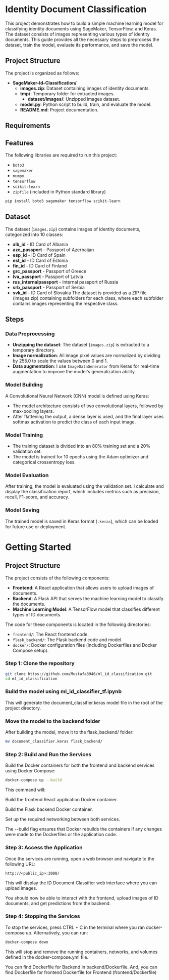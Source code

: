 # Identity Document Classification

This project demonstrates how to build a simple machine learning model for classifying identity documents using SageMaker, TensorFlow, and Keras. The dataset consists of images representing various types of identity documents. This guide provides all the necessary steps to preprocess the dataset, train the model, evaluate its performance, and save the model.

## Project Structure
The project is organized as follows:

- **SageMaker-Id-Classification/**
  - **images.zip**: Dataset containing images of identity documents.
  - **tmp/**: Temporary folder for extracted images.
    - **dataset/images/**: Unzipped images dataset.
  - **model.py**: Python script to build, train, and evaluate the model.
  - **README.md**: Project documentation.

## Requirements

## Features

The following libraries are required to run this project:

- `boto3`
- `sagemaker`
- `numpy`
- `tensorflow`
- `scikit-learn`
- `zipfile` (included in Python standard library)

```bash
pip install boto3 sagemaker tensorflow scikit-learn
```
## Dataset
The dataset (`images.zip`) contains images of identity documents, categorized into 10 classes:

- **alb_id** - ID Card of Albania
- **aze_passport** - Passport of Azerbaijan
- **esp_id** - ID Card of Spain
- **est_id** - ID Card of Estonia
- **fin_id** - ID Card of Finland
- **grc_passport** - Passport of Greece
- **lva_passport** - Passport of Latvia
- **rus_internalpassport** - Internal passport of Russia
- **srb_passport** - Passport of Serbia
- **svk_id** - ID Card of Slovakia
The dataset is provided as a ZIP file (images.zip) containing subfolders for each class, where each subfolder contains images representing the respective class.

## Steps
### Data Preprocessing

- **Unzipping the dataset**: The dataset (`images.zip`) is extracted to a temporary directory.
- **Image normalization**: All image pixel values are normalized by dividing by 255.0 to scale the values between 0 and 1.
- **Data augmentation**: I use `ImageDataGenerator` from Keras for real-time augmentation to improve the model's generalization ability.

### Model Building

A Convolutional Neural Network (CNN) model is defined using Keras:

- The model architecture consists of two convolutional layers, followed by max-pooling layers.
- After flattening the output, a dense layer is used, and the final layer uses softmax activation to predict the class of each input image.

### Model Training

- The training dataset is divided into an 80% training set and a 20% validation set.
- The model is trained for 10 epochs using the Adam optimizer and categorical crossentropy loss.

### Model Evaluation

After training, the model is evaluated using the validation set. I calculate and display the classification report, which includes metrics such as precision, recall, F1-score, and accuracy.

### Model Saving

The trained model is saved in Keras format (`.keras`), which can be loaded for future use or deployment.


# Getting Started

## Project Structure

The project consists of the following components:

- **Frontend**: A React application that allows users to upload images of documents.
- **Backend**: A Flask API that serves the machine learning model to classify the documents.
- **Machine Learning Model**: A TensorFlow model that classifies different types of ID documents.

The code for these components is located in the following directories:

- `frontend/`: The React frontend code.
- `flask_backend/`: The Flask backend code and model.
- `docker/`: Docker configuration files (including Dockerfiles and Docker Compose setup).

### Step 1: Clone the repository

```bash
git clone https://github.com/Mustafa3946/ml_id_classification.git
cd ml_id_classification
```

### Build the model using ml_id_classifier_tf.ipynb
This will generate the document_classifier.keras model file in the root of the project directory.

### Move the model to the backend folder
After building the model, move it to the flask_backend/ folder:
```bash
mv document_classifier.keras flask_backend/
```

### Step 2: Build and Run the Services
Build the Docker containers for both the frontend and backend services using Docker Compose:
```bash
docker-compose up --build
```
This command will:

Build the frontend React application Docker container.

Build the Flask backend Docker container.

Set up the required networking between both services.

The --build flag ensures that Docker rebuilds the containers if any changes were made to the Dockerfiles or the application code.

### Step 3: Access the Application
Once the services are running, open a web browser and navigate to the following URL:

    http://<public_ip>:3000/

This will display the ID Document Classifier web interface where you can upload images.

You should now be able to interact with the frontend, upload images of ID documents, and get predictions from the backend.

### Step 4: Stopping the Services
To stop the services, press CTRL + C in the terminal where you ran docker-compose up. Alternatively, you can run:
```bash
docker-compose down
```
This will stop and remove the running containers, networks, and volumes defined in the docker-compose.yml file.

You can find Dockerfile for Backend in backend/Dockerfile.
And, you can find Dockerfile for frontend Dockerfile for Frontend (frontend/Dockerfile)
